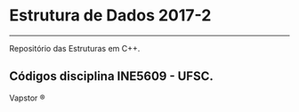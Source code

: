 # Estrutura de Dados 2017-2

-----------------------------------------

Repositório das Estruturas em C++. <br />

Códigos disciplina INE5609 - UFSC.
-----------------------------------------
Vapstor ®
